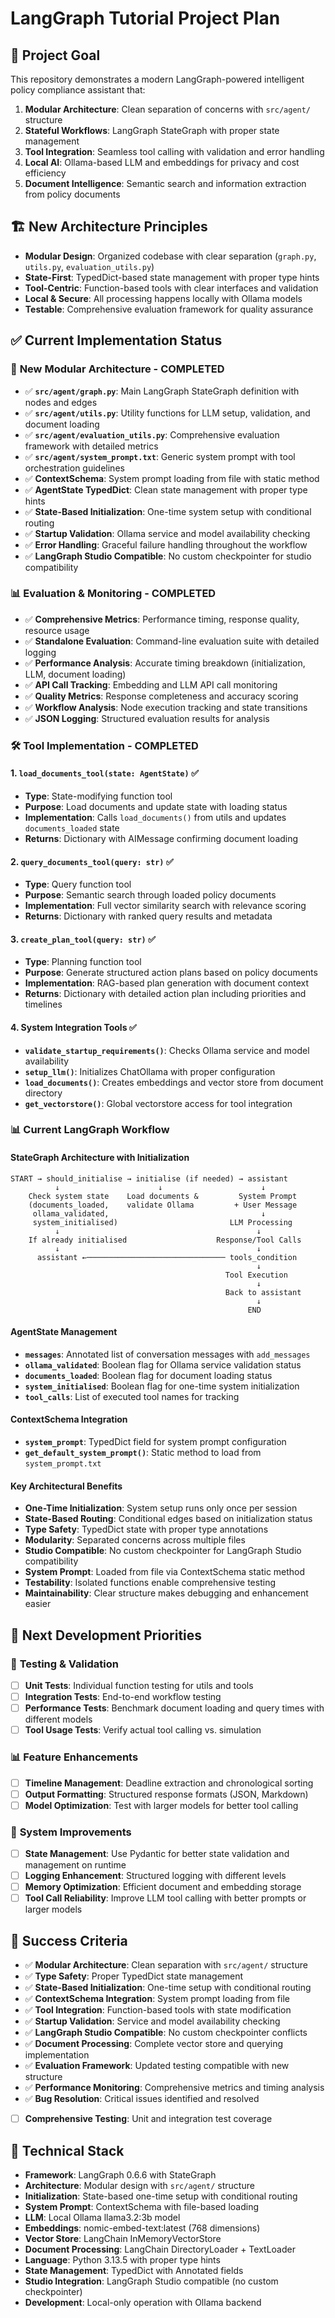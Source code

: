 # LangGraph Tutorial Project Plan

## 🎯 Project Goal
This repository demonstrates a modern LangGraph-powered intelligent policy compliance assistant that:
1. **Modular Architecture**: Clean separation of concerns with `src/agent/` structure
2. **Stateful Workflows**: LangGraph StateGraph with proper state management
3. **Tool Integration**: Seamless tool calling with validation and error handling
4. **Local AI**: Ollama-based LLM and embeddings for privacy and cost efficiency
5. **Document Intelligence**: Semantic search and information extraction from policy documents

## 🏗️ New Architecture Principles
- **Modular Design**: Organized codebase with clear separation (`graph.py`, `utils.py`, `evaluation_utils.py`)
- **State-First**: TypedDict-based state management with proper type hints
- **Tool-Centric**: Function-based tools with clear interfaces and validation
- **Local & Secure**: All processing happens locally with Ollama models
- **Testable**: Comprehensive evaluation framework for quality assurance

## ✅ Current Implementation Status

### 🔧 **New Modular Architecture - COMPLETED**
- ✅ **`src/agent/graph.py`**: Main LangGraph StateGraph definition with nodes and edges
- ✅ **`src/agent/utils.py`**: Utility functions for LLM setup, validation, and document loading
- ✅ **`src/agent/evaluation_utils.py`**: Comprehensive evaluation framework with detailed metrics
- ✅ **`src/agent/system_prompt.txt`**: Generic system prompt with tool orchestration guidelines
- ✅ **ContextSchema**: System prompt loading from file with static method
- ✅ **AgentState TypedDict**: Clean state management with proper type hints
- ✅ **State-Based Initialization**: One-time system setup with conditional routing
- ✅ **Startup Validation**: Ollama service and model availability checking
- ✅ **Error Handling**: Graceful failure handling throughout the workflow
- ✅ **LangGraph Studio Compatible**: No custom checkpointer for studio compatibility

### 📊 **Evaluation & Monitoring - COMPLETED**
- ✅ **Comprehensive Metrics**: Performance timing, response quality, resource usage
- ✅ **Standalone Evaluation**: Command-line evaluation suite with detailed logging
- ✅ **Performance Analysis**: Accurate timing breakdown (initialization, LLM, document loading)
- ✅ **API Call Tracking**: Embedding and LLM API call monitoring
- ✅ **Quality Metrics**: Response completeness and accuracy scoring
- ✅ **Workflow Analysis**: Node execution tracking and state transitions
- ✅ **JSON Logging**: Structured evaluation results for analysis

### 🛠️ **Tool Implementation - COMPLETED**

#### 1. **`load_documents_tool(state: AgentState)`** ✅
- **Type**: State-modifying function tool
- **Purpose**: Load documents and update state with loading status
- **Implementation**: Calls `load_documents()` from utils and updates `documents_loaded` state
- **Returns**: Dictionary with AIMessage confirming document loading

#### 2. **`query_documents_tool(query: str)`** ✅
- **Type**: Query function tool
- **Purpose**: Semantic search through loaded policy documents
- **Implementation**: Full vector similarity search with relevance scoring
- **Returns**: Dictionary with ranked query results and metadata

#### 3. **`create_plan_tool(query: str)`** ✅
- **Type**: Planning function tool
- **Purpose**: Generate structured action plans based on policy documents
- **Implementation**: RAG-based plan generation with document context
- **Returns**: Dictionary with detailed action plan including priorities and timelines

#### 4. **System Integration Tools** ✅
- **`validate_startup_requirements()`**: Checks Ollama service and model availability
- **`setup_llm()`**: Initializes ChatOllama with proper configuration
- **`load_documents()`**: Creates embeddings and vector store from document directory
- **`get_vectorstore()`**: Global vectorstore access for tool integration

### 📊 **Current LangGraph Workflow**

#### **StateGraph Architecture with Initialization**
```
START → should_initialise → initialise (if needed) → assistant
          ↓                      ↓                      ↓
    Check system state    Load documents &         System Prompt
    (documents_loaded,    validate Ollama         + User Message
     ollama_validated,                                  ↓
     system_initialised)                         LLM Processing
          ↓                                            ↓
    If already initialised                    Response/Tool Calls
          ↓                                            ↓
      assistant ←─────────────────────────────── tools_condition
                                                       ↓
                                                Tool Execution
                                                       ↓
                                                Back to assistant
                                                       ↓
                                                     END
```

#### **AgentState Management**
- **`messages`**: Annotated list of conversation messages with `add_messages`
- **`ollama_validated`**: Boolean flag for Ollama service validation status
- **`documents_loaded`**: Boolean flag for document loading status
- **`system_initialised`**: Boolean flag for one-time system initialization
- **`tool_calls`**: List of executed tool names for tracking

#### **ContextSchema Integration**
- **`system_prompt`**: TypedDict field for system prompt configuration
- **`get_default_system_prompt()`**: Static method to load from `system_prompt.txt`

#### **Key Architectural Benefits**
- **One-Time Initialization**: System setup runs only once per session
- **State-Based Routing**: Conditional edges based on initialization status
- **Type Safety**: TypedDict state with proper type annotations
- **Modularity**: Separated concerns across multiple files
- **Studio Compatible**: No custom checkpointer for LangGraph Studio compatibility
- **System Prompt**: Loaded from file via ContextSchema static method
- **Testability**: Isolated functions enable comprehensive testing
- **Maintainability**: Clear structure makes debugging and enhancement easier

## 🎯 **Next Development Priorities**

### 🧪 **Testing & Validation**
- [ ] **Unit Tests**: Individual function testing for utils and tools
- [ ] **Integration Tests**: End-to-end workflow testing
- [ ] **Performance Tests**: Benchmark document loading and query times with different models
- [ ] **Tool Usage Tests**: Verify actual tool calling vs. simulation

### 📊 **Feature Enhancements**
- [ ] **Timeline Management**: Deadline extraction and chronological sorting
- [ ] **Output Formatting**: Structured response formats (JSON, Markdown)
- [ ] **Model Optimization**: Test with larger models for better tool calling

### 🔧 **System Improvements**
- [ ] **State Management**: Use Pydantic for better state validation and management on runtime
- [ ] **Logging Enhancement**: Structured logging with different levels
- [ ] **Memory Optimization**: Efficient document and embedding storage
- [ ] **Tool Call Reliability**: Improve LLM tool calling with better prompts or larger models

## 🏁 **Success Criteria**
- ✅ **Modular Architecture**: Clean separation with `src/agent/` structure
- ✅ **Type Safety**: Proper TypedDict state management
- ✅ **State-Based Initialization**: One-time setup with conditional routing
- ✅ **ContextSchema Integration**: System prompt loading from file
- ✅ **Tool Integration**: Function-based tools with state modification
- ✅ **Startup Validation**: Service and model availability checking
- ✅ **LangGraph Studio Compatible**: No custom checkpointer conflicts
- ✅ **Document Processing**: Complete vector store and querying implementation
- ✅ **Evaluation Framework**: Updated testing compatible with new structure
- ✅ **Performance Monitoring**: Comprehensive metrics and timing analysis
- ✅ **Bug Resolution**: Critical issues identified and resolved
- [ ] **Comprehensive Testing**: Unit and integration test coverage

## 🔧 **Technical Stack**
- **Framework**: LangGraph 0.6.6 with StateGraph
- **Architecture**: Modular design with `src/agent/` structure
- **Initialization**: State-based one-time setup with conditional routing
- **System Prompt**: ContextSchema with file-based loading
- **LLM**: Local Ollama llama3.2:3b model
- **Embeddings**: nomic-embed-text:latest (768 dimensions)
- **Vector Store**: LangChain InMemoryVectorStore
- **Document Processing**: LangChain DirectoryLoader + TextLoader
- **Language**: Python 3.13.5 with proper type hints
- **State Management**: TypedDict with Annotated fields
- **Studio Integration**: LangGraph Studio compatible (no custom checkpointer)
- **Development**: Local-only operation with Ollama backend

